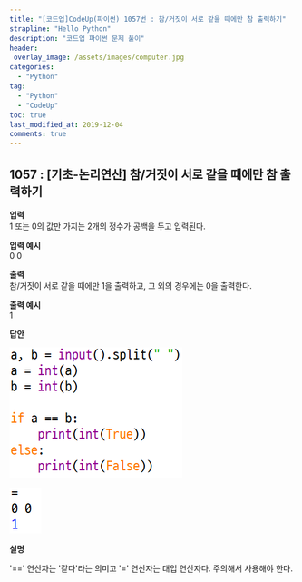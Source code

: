 ```yaml
---
title: "[코드업]CodeUp(파이썬) 1057번 : 참/거짓이 서로 같을 때에만 참 출력하기"
strapline: "Hello Python"
description: "코드업 파이썬 문제 풀이"
header:
 overlay_image: /assets/images/computer.jpg
categories:
  - "Python"
tag:
  - "Python"
  - "CodeUp"
toc: true
last_modified_at: 2019-12-04
comments: true
---
```


## 1057 : [기초-논리연산] 참/거짓이 서로 같을 때에만 참 출력하기


**입력**<br>
1 또는 0의 값만 가지는 2개의 정수가 공백을 두고 입력된다.

**입력 예시**<br>
0 0

**출력**<br>
참/거짓이 서로 같을 때에만 1을 출력하고, 그 외의 경우에는 0을 출력한다.

**출력 예시**<br>
1


**답안**<br>

![a1057](/assets/images/1057-1.jpg)<br>

![a1057](/assets/images/1057-2.jpg)


**설명**

'==' 연산자는 '같다'라는 의미고 '=' 연산자는 대입 연산자다. 주의해서 사용해야 한다.

